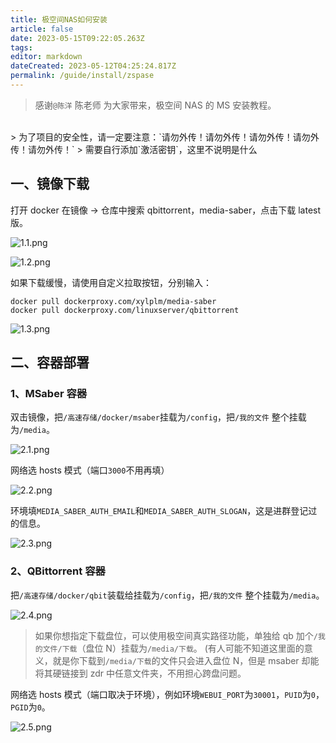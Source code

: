 ```yaml
---
title: 极空间NAS如何安装
article: false
date: 2023-05-15T09:22:05.263Z
tags:
editor: markdown
dateCreated: 2023-05-12T04:25:24.817Z
permalink: /guide/install/zspase
---
```


> 感谢`@陈洋` 陈老师 为大家带来，极空间 NAS 的 MS 安装教程。

<br>
> 为了项目的安全性，请一定要注意：`请勿外传！请勿外传！请勿外传！请勿外传！请勿外传！`
> 需要自行添加`激活密钥`，这里不说明是什么
<br>

## 一、镜像下载

打开 docker 在镜像 → 仓库中搜索 qbittorrent，media-saber，点击下载 latest 版。

![1.1.png](./zspase_images/1.1.png)

![1.2.png](./zspase_images/1.2.png)

如果下载缓慢，请使用自定义拉取按钮，分别输入：

```shell
docker pull dockerproxy.com/xylplm/media-saber
docker pull dockerproxy.com/linuxserver/qbittorrent
```

![1.3.png](./zspase_images/1.3.png)

## 二、容器部署

### 1、MSaber 容器

双击镜像，把`/高速存储/docker/msaber`挂载为`/config`，把`/我的文件` 整个挂载为`/media`。

![2.1.png](./zspase_images/2.1.png)

网络选 hosts 模式（端口`3000`不用再填）

![2.2.png](./zspase_images/2.2.png)

环境填`MEDIA_SABER_AUTH_EMAIL`和`MEDIA_SABER_AUTH_SLOGAN`，这是进群登记过的信息。

![2.3.png](./zspase_images/2.3.png)

### 2、QBittorrent 容器

把`/高速存储/docker/qbit`装载给挂载为`/config`，把`/我的文件` 整个挂载为`/media`。

![2.4.png](./zspase_images/2.4.png)

> 如果你想指定下载盘位，可以使用极空间真实路径功能，单独给 qb 加个`/我的文件/下载`（盘位 N）挂载为`/media/下载`。
> (有人可能不知道这里面的意义，就是你下载到`/media/下载`的文件只会进入盘位 N，但是 msaber 却能将其硬链接到 zdr 中任意文件夹，不用担心跨盘问题。

网络选 hosts 模式（端口取决于环境），例如环境`WEBUI_PORT`为`30001`，`PUID`为`0`，`PGID`为`0`。

![2.5.png](./zspase_images/2.5.png)
